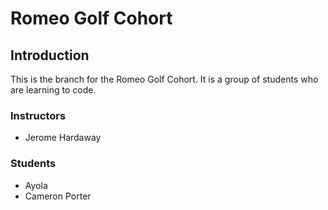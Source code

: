 # Romeo Golf Cohort

## Introduction

This is the branch for the Romeo Golf Cohort. It is a group of students who are learning to code.

### Instructors

- Jerome Hardaway

### Students
- Ayola
- Cameron Porter